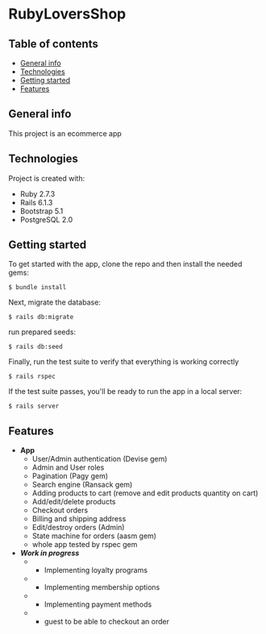 # RubyLoversShop

## Table of contents
* [General info](#general-info)
* [Technologies](#technologies)
* [Getting started](#getting-started)
* [Features](#features)

## General info
This project is an ecommerce app 
	
## Technologies
Project is created with:
* Ruby 2.7.3
* Rails 6.1.3
* Bootstrap 5.1
* PostgreSQL 2.0

## Getting started

To get started with the app, clone the repo and then install the needed gems:

```
$ bundle install
```

Next, migrate the database:

```
$ rails db:migrate
```

run prepared seeds:

```
$ rails db:seed
```

Finally, run the test suite to verify that everything is working correctly
```
$ rails rspec
```

If the test suite passes, you'll be ready to run the app in a local server:

```
$ rails server
```
	
## Features
- **App**
  - User/Admin authentication (Devise gem)
  - Admin and User roles
  - Pagination (Pagy gem)
  - Search engine (Ransack gem)
  - Adding products to cart (remove and edit products quantity on cart)
  - Add/edit/delete products
  - Checkout orders
  - Billing and shipping address
  - Edit/destroy orders (Admin)
  - State machine for orders (aasm gem)
  - whole app tested by rspec gem
- _**Work in progress**_
  - - Implementing loyalty programs
  - - Implementing membership options
  - - Implementing payment methods
  - - guest to be able to checkout an order


